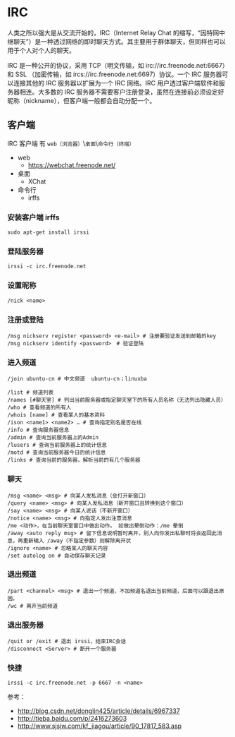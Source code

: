 # IRC

人类之所以强大是从交流开始的，IRC（Internet Relay Chat 的缩写，“因特网中继聊天”）是一种透过网络的即时聊天方式。其主要用于群体聊天，但同样也可以用于个人对个人的聊天。

IRC 是一种公开的协议，采用 TCP（明文传输，如 irc://irc.freenode.net:6667） 和 SSL （加密传输，如 ircs://irc.freenode.net:6697）协议。一个 IRC 服务器可以连接其他的 IRC 服务器以扩展为一个 IRC 网络。IRC 用户透过客户端软件和服务器相连。大多数的 IRC 服务器不需要客户注册登录，虽然在连接前必须设定好昵称（nickname），但客户端一般都会自动分配一个。

## 客户端

IRC 客户端 有 `web（浏览器）`\\`桌面`\\`命令行（终端）`

- web
  - <https://webchat.freenode.net/>
- 桌面
  - XChat
- 命令行
  - irffs

### 安装客户端 irffs

`sudo apt-get install irssi`

### 登陆服务器

`irssi -c irc.freenode.net`

### 设置昵称

`/nick <name>`

### 注册或登陆

```irc
/msg nickserv register <password> <e-mail> # 注册要验证发送到邮箱的key
/msg nickserv identify <password>　# 验证登陆
```

### 进入频道

```irc
/join ubuntu-cn # 中文频道  ubuntu-cn；linuxba

/list # 频道列表
/names [#聊天室] # 列出当前服务器或指定聊天室下的所有人员名称（无法列出隐藏人员）
/who # 查看频道的所有人
/whois [name] # 查看某人的基本资料
/ison <name1> <name2> … # 查询指定别名是否在线
/info # 查询服务器信息
/admin # 查询当前服务器上的Admin
/lusers # 查询当前服务器上的统计信息
/motd # 查询当前服务器今日的统计信息
/links # 查询当前的服务器，解析当前的有几个服务器
```

### 聊天

```irc
/msg <name> <msg> # 向某人发私消息（会打开新窗口）
/query <name> <msg> # 向某人发私消息（新开窗口且转换到这个窗口）
/say <name> <msg> # 向某人说话（不新开窗口）
/notice <name> <msg> # 向指定人发出注意消息
/me <动作>，在当前聊天室窗口中做出动作。 如做出晕倒动作：/me 晕倒
/away <auto reply msg> # 留下信息说明暂时离开，别人向你发出私聊时将会返回此消息，再重新输入 /away（不指定参数）则解除离开状
/ignore <name> # 忽略某人的聊天内容
/set autolog on # 自动保存聊天记录
```

### 退出频道

```irc
/part <channel> <msg> # 退出一个频道，不加频道名退出当前频道，后面可以跟退出原因。
/wc # 离开当前频道
```

### 退出服务器

```irc
/quit or /exit # 退出 irssi，结束IRC会话
/disconnect <Server> # 断开一个服务器
```

### 快捷

`irssi -c irc.freenode.net -p 6667 -n <name>`

参考：

- <http://blog.csdn.net/donglin425/article/details/6967337>
- <http://tieba.baidu.com/p/2416273603>
- <http://www.sjsjw.com/kf_jiagou/article/90_17817_583.asp>
